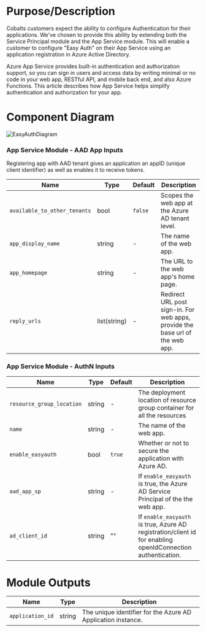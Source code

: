 # Purpose/Description

Cobalts customers expect the ability to configure Authentication for their applications. We've chosen to provide this ability by extending both the Service Principal module and the App Service module. This will enable a customer to configure "Easy Auth" on their App Service using an application registration in Azure Active Directory.

Azure App Service provides built-in authentication and authorization support, so you can sign in users and access data by writing minimal or no code in your web app, RESTful API, and mobile back end, and also Azure Functions. This article describes how App Service helps simplify authentication and authorization for your app.

# Component Diagram

![EasyAuthDiagram](https://user-images.githubusercontent.com/10041279/59792761-8544ac80-929a-11e9-89f2-2a3b394f820a.PNG)

### App Service Module - AAD App Inputs

Registering app with AAD tenant gives an application an appID (unique client identifier) as well as enables it to receive tokens.

| Name | Type | Default | Description |
|---|---|---|---|
| `available_to_other_tenants` | bool | `false` | Scopes the web app at the Azure AD tenant level. |
| `app_display_name` | string | - | The name of the web app. |
| `app_homepage` | string | - | The URL to the web app's home page. |
| `reply_urls` | list(string) | - | Redirect URL post sign-in. For web apps, provide the base url of the web app. |

### App Service Module - AuthN Inputs

| Name | Type | Default | Description |
|---|---|---|---|
| `resource_group_location` | string | - | The deployment location of resource group container for all the resources |
| `name` | string | - | The name of the web app. |
| `enable_easyauth` | bool | `true` | Whether or not to secure the application with Azure AD. |
| `aad_app_sp` | string | - | If `enable_easyauth` is true, the Azure AD Service Principal of the the web app. |
| `ad_client_id` | string | "" | If `enable_easyauth` is true, Azure AD registration/client id for enabling openIdConnection authentication. |

# Module Outputs

|Name|Type|Description|
|----|----|-----------|
|`application_id`| string | The unique identifier for the Azure AD Application instance.|

